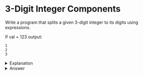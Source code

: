 # 3-Digit Integer Components
Write a program that splits a given 3-digit integer to its digits using expressions.

If val = 123 output:
```
1
2
3
```

<details>
<summary>Explanation</summary>
<br>
</details>


<details>
<summary>Answer</summary>
<br>

``` c
int main(){
	int n = 123;
	printf("%d\n", n / 100);
	printf("%d\n", n / 10 % 10);
	printf("%d", n % 10);

	return 0;
}
```

</details>
